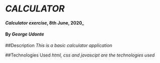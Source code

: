 # _CALCULATOR_

#### _Calculator exercise_,  8th June, 2020_

#### By _**George Udonte**_

##Description
_This is a basic calculator application_

##Technologies Used
_html, css and javascipt are the technologies used_

